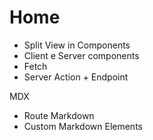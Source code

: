 
# Home

* Split View in Components
* Client e Server components
* Fetch
* Server Action + Endpoint 


MDX
* Route Markdown
* Custom Markdown Elements
